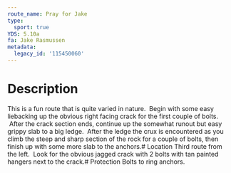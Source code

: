 ```yaml
---
route_name: Pray for Jake
type:
  sport: true
YDS: 5.10a
fa: Jake Rasmussen
metadata:
  legacy_id: '115450060'
---
```

# Description
This is a fun route that is quite varied in nature.  Begin with some easy liebacking up the obvious right facing crack for the first couple of bolts.  After the crack section ends, continue up the somewhat runout but easy grippy slab to a big ledge.  After the ledge the crux is encountered as you climb the steep and sharp section of the rock for a couple of bolts, then finish up with some more slab to the anchors.# Location
Third route from the left.  Look for the obvious jagged crack with 2 bolts with tan painted hangers next to the crack.# Protection
Bolts to ring anchors.